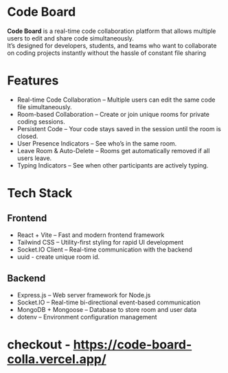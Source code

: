 # Code Board

**Code Board** is a real-time code collaboration platform that allows multiple users to edit and share code simultaneously.  
It’s designed for developers, students, and teams who want to collaborate on coding projects instantly without the hassle of constant file sharing

# Features

- Real-time Code Collaboration – Multiple users can edit the same code file simultaneously.
- Room-based Collaboration – Create or join unique rooms for private coding sessions.
- Persistent Code – Your code stays saved in the session until the room is closed.
- User Presence Indicators – See who’s in the same room.
- Leave Room & Auto-Delete – Rooms get automatically removed if all users leave.
- Typing Indicators – See when other participants are actively typing.

# Tech Stack

## Frontend
- React + Vite – Fast and modern frontend framework
- Tailwind CSS – Utility-first styling for rapid UI development
- Socket.IO Client – Real-time communication with the backend
- uuid - create unique room id.

## Backend
- Express.js – Web server framework for Node.js
- Socket.IO – Real-time bi-directional event-based communication
- MongoDB + Mongoose – Database to store room and user data
- dotenv – Environment configuration management

# checkout - https://code-board-colla.vercel.app/
